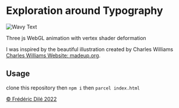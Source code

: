 
# Exploration around Typography

![Wavy Text]()

Three js WebGL animation with vertex shader deformation

I was inspired by the beautiful illustration created by Charles Williams [Charles Williams Website: madeup.org](https://github.com/elid/made-up/blob/main/img/madeup.gif).

## Usage

clone this repository then 
`npm i`
then
`parcel index.html`


[© Frédéric Dilé 2022](http://www.fdile.com)





